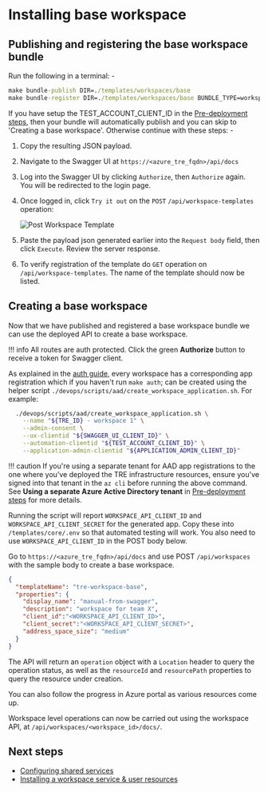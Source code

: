 # Installing base workspace

## Publishing and registering the base workspace bundle

Run the following in a terminal: -

  ```cmd
  make bundle-publish DIR=./templates/workspaces/base
  make bundle-register DIR=./templates/workspaces/base BUNDLE_TYPE=workspace
  ```

If you have setup the TEST_ACCOUNT_CLIENT_ID in the [Pre-deployment steps](./pre-deployment-steps.md), then your bundle will automatically publish and you can skip to 'Creating a base workspace'. Otherwise continue with these steps: -

1. Copy the resulting JSON payload.

1. Navigate to the Swagger UI at `https://<azure_tre_fqdn>/api/docs`

1. Log into the Swagger UI by clicking `Authorize`, then `Authorize` again. You will be redirected to the login page.

1. Once logged in, click `Try it out` on the `POST` `/api/workspace-templates` operation:

    ![Post Workspace Template](../../assets/post-template.png)

1. Paste the payload json generated earlier into the `Request body` field, then click `Execute`. Review the server response.

1. To verify registration of the template do `GET` operation on `/api/workspace-templates`. The name of the template should now be listed.

## Creating a base workspace

Now that we have published and registered a base workspace bundle we can use the deployed API to create a base workspace.

!!! info
    All routes are auth protected. Click the green **Authorize** button to receive a token for Swagger client.

As explained in the [auth guide](../auth.md), every workspace has a corresponding app registration which if you haven't run `make auth`; can be created using the helper script `./devops/scripts/aad/create_workspace_application.sh`. For example:

```bash
  ./devops/scripts/aad/create_workspace_application.sh \
    --name "${TRE_ID} - workspace 1" \
    --admin-consent \
    --ux-clientid "${SWAGGER_UI_CLIENT_ID}" \
    --automation-clientid "${TEST_ACCOUNT_CLIENT_ID}" \
    --application-admin-clientid "${APPLICATION_ADMIN_CLIENT_ID}"
```

!!! caution
    If you're using a separate tenant for AAD app registrations to the one where you've deployed the TRE infrastructure resources, ensure you've signed into that tenant in the `az cli` before running the above command. See **Using a separate Azure Active Directory tenant** in [Pre-deployment steps](./pre-deployment-steps.md) for more details.

Running the script will report `WORKSPACE_API_CLIENT_ID` and `WORKSPACE_API_CLIENT_SECRET` for the generated app. Copy these into `/templates/core/.env` so that automated testing will work. You also need to use `WORKSPACE_API_CLIENT_ID` in the POST body below.

Go to `https://<azure_tre_fqdn>/api/docs` and use POST `/api/workspaces` with the sample body to create a base workspace.

```json
{
  "templateName": "tre-workspace-base",
  "properties": {
    "display_name": "manual-from-swagger",
    "description": "workspace for team X",
    "client_id":"<WORKSPACE_API_CLIENT_ID>",
    "client_secret":"<WORKSPACE_API_CLIENT_SECRET>",
    "address_space_size": "medium"
  }
}
```

The API will return an `operation` object with a `Location` header to query the operation status, as well as the `resourceId` and `resourcePath` properties to query the resource under creation.

You can also follow the progress in Azure portal as various resources come up.

Workspace level operations can now be carried out using the workspace API, at `/api/workspaces/<workspace_id>/docs/`.

## Next steps

* [Configuring shared services](./configuring-shared-services.md)
* [Installing a workspace service & user resources](./installing-workspace-service-and-user-resource.md)

